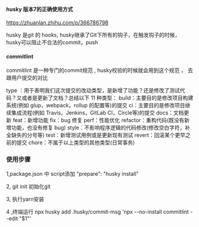 #### husky 版本7的正确使用方式
https://zhuanlan.zhihu.com/p/366786798



husky 是git 的 hooks, 
husky继承了Git下所有的钩子，在触发钩子的时候，husky可以阻止不合法的commit，push


#### commitlint
commitlint 是一种专门的commit规范 , 
husky校验的时候就会用到这个规范 ， 去跟用户提交的对比

type ：用于表明我们这次提交的改动类型，是新增了功能？还是修改了测试代码？又或者是更新了文档？总结以下 11 种类型：
build：主要目的是修改项目构建系统(例如 glup，webpack，rollup 的配置等)的提交
ci：主要目的是修改项目继续集成流程(例如 Travis，Jenkins，GitLab CI，Circle等)的提交
docs：文档更新
feat：新增功能
fix：bug 修复
perf：性能优化
refactor：重构代码(既没有新增功能，也没有修复 bug)
style：不影响程序逻辑的代码修改(修改空白字符，补全缺失的分号等)
test：新增测试用例或是更新现有测试
revert：回滚某个更早之前的提交
chore：不属于以上类型的其他类型(日常事务)


### 使用步骤
1,package.json 中 script添加
"prepare": "husky install"


2, git init 初始化git

3, 执行yarn安装

4 ,终端运行
npx husky add .husky/commit-msg 'npx --no-install commitlint --edit "$1"'

